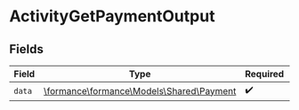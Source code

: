 # ActivityGetPaymentOutput


## Fields

| Field                                                                      | Type                                                                       | Required                                                                   | Description                                                                |
| -------------------------------------------------------------------------- | -------------------------------------------------------------------------- | -------------------------------------------------------------------------- | -------------------------------------------------------------------------- |
| `data`                                                                     | [\formance\formance\Models\Shared\Payment](../../Models/Shared/Payment.md) | :heavy_check_mark:                                                         | N/A                                                                        |